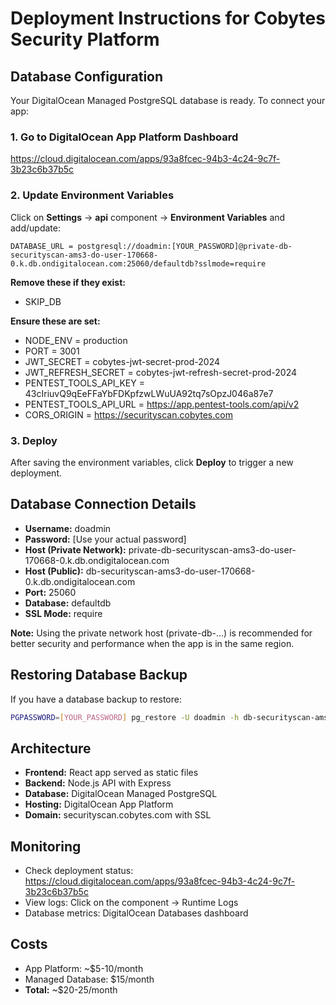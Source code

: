 # Deployment Instructions for Cobytes Security Platform

## Database Configuration

Your DigitalOcean Managed PostgreSQL database is ready. To connect your app:

### 1. Go to DigitalOcean App Platform Dashboard
https://cloud.digitalocean.com/apps/93a8fcec-94b3-4c24-9c7f-3b23c6b37b5c

### 2. Update Environment Variables

Click on **Settings** → **api** component → **Environment Variables** and add/update:

```
DATABASE_URL = postgresql://doadmin:[YOUR_PASSWORD]@private-db-securityscan-ams3-do-user-170668-0.k.db.ondigitalocean.com:25060/defaultdb?sslmode=require
```

**Remove these if they exist:**
- SKIP_DB

**Ensure these are set:**
- NODE_ENV = production
- PORT = 3001
- JWT_SECRET = cobytes-jwt-secret-prod-2024
- JWT_REFRESH_SECRET = cobytes-jwt-refresh-secret-prod-2024
- PENTEST_TOOLS_API_KEY = 43cIriuvQ9qEeFFaYbFDKpfzwLWuUA92tq7sOpzJ046a87e7
- PENTEST_TOOLS_API_URL = https://app.pentest-tools.com/api/v2
- CORS_ORIGIN = https://securityscan.cobytes.com

### 3. Deploy
After saving the environment variables, click **Deploy** to trigger a new deployment.

## Database Connection Details

- **Username:** doadmin
- **Password:** [Use your actual password]
- **Host (Private Network):** private-db-securityscan-ams3-do-user-170668-0.k.db.ondigitalocean.com
- **Host (Public):** db-securityscan-ams3-do-user-170668-0.k.db.ondigitalocean.com
- **Port:** 25060
- **Database:** defaultdb
- **SSL Mode:** require

**Note:** Using the private network host (private-db-...) is recommended for better security and performance when the app is in the same region.

## Restoring Database Backup

If you have a database backup to restore:

```bash
PGPASSWORD=[YOUR_PASSWORD] pg_restore -U doadmin -h db-securityscan-ams3-do-user-170668-0.k.db.ondigitalocean.com -p 25060 -d defaultdb your_backup.sql
```

## Architecture

- **Frontend:** React app served as static files
- **Backend:** Node.js API with Express
- **Database:** DigitalOcean Managed PostgreSQL
- **Hosting:** DigitalOcean App Platform
- **Domain:** securityscan.cobytes.com with SSL

## Monitoring

- Check deployment status: https://cloud.digitalocean.com/apps/93a8fcec-94b3-4c24-9c7f-3b23c6b37b5c
- View logs: Click on the component → Runtime Logs
- Database metrics: DigitalOcean Databases dashboard

## Costs

- App Platform: ~$5-10/month
- Managed Database: $15/month
- **Total:** ~$20-25/month